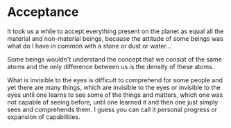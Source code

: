 # Acceptance 

It took us a while to accept everything present on the planet as equal all the material and non-material beings, because the attitude of some beings was what do I have in common with a stone or dust or water... 

Some beings wouldn't understand the concept that we consist of the same atoms and the only difference between us is the density of these atoms. 

What is invisible to the eyes is difficult to comprehend for some people and yet there are many things, which are invisible to the eyes or invisible to the eyes until one learns to see some of the things and matters, which one was not capable of seeing before, until one learned it and then one just simply sees and comprehends them. I guess you can call it personal progress or expansion of capabilities. 